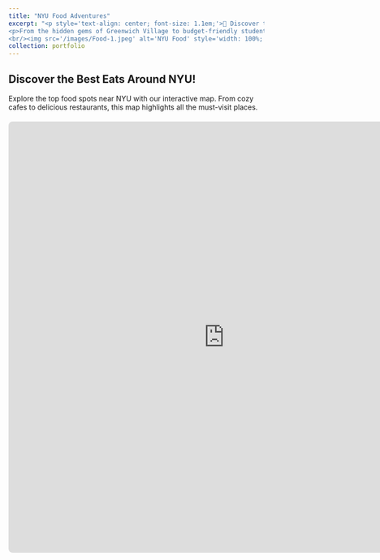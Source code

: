 ```yaml
---
title: "NYU Food Adventures"
excerpt: "<p style='text-align: center; font-size: 1.1em;'>🍴 Discover the Flavors Around NYU! 🍴</p> 
<p>From the hidden gems of Greenwich Village to budget-friendly student favorites, join us on a culinary journey through the vibrant and diverse food scene near NYU. Whether it’s comforting classics, global cuisines, or the perfect cup of coffee, there’s something for every palate. Let's explore NYC’s foodie paradise together! 🍕🍣☕</p>
<br/><img src='/images/Food-1.jpeg' alt='NYU Food' style='width: 100%; max-width: 500px; display: block; margin: 0 auto;'>"
collection: portfolio
---
```


## Discover the Best Eats Around NYU!

Explore the top food spots near NYU with our interactive map. From cozy cafes to delicious restaurants, this map highlights all the must-visit places.

<div style="margin: 20px 0; text-align: center;">
  <iframe
    src="https://www.google.com/maps/d/embed?mid=1bQwHJlr6Vqnjm09MRAtMGdwHp41in4g&ehbc=2E312F"
    width="850"
    height="850"
    style="border:0; border-radius: 8px;"
    allowfullscreen=""
    loading="lazy"
  ></iframe>
</div>